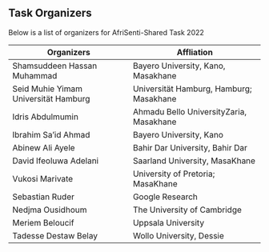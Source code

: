 ## Task Organizers

Below is a list of organizers for AfriSenti-Shared Task 2022

| Organizers | Affliation |
|---|---|
| Shamsuddeen Hassan Muhammad | Bayero University, Kano, Masakhane |
|Seid Muhie Yimam Universität Hamburg|  Universität Hamburg, Hamburg; Masakhane|
| Idris Abdulmumin  | Ahmadu Bello UniversityZaria, Masakhane|
| Ibrahim Sa’id Ahmad |  Bayero University, Kano |
| Abinew Ali Ayele  | Bahir Dar University, Bahir Dar |
| David Ifeoluwa Adelani  | Saarland University, MasaKhane |
| Vukosi Marivate | University of Pretoria; MasaKhane |
| Sebastian Ruder   | Google Research |
| Nedjma Ousidhoum  | The University of Cambridge |
| Meriem Beloucif | Uppsala University |
| Tadesse Destaw Belay | Wollo University, Dessie |




 